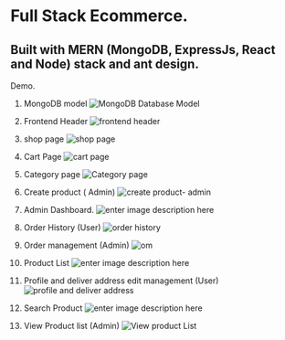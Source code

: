 # Full Stack Ecommerce.

## Built with MERN (MongoDB, ExpressJs, React and Node) stack and ant design.

Demo.

1. MongoDB model
   ![MongoDB Database Model](https://raw.githubusercontent.com/iamAliAhad/full-stack-ecommerce/master/client/public/readme/MongoDB-database-model.PNG)

2. Frontend Header
   ![frontend header](https://raw.githubusercontent.com/iamAliAhad/full-stack-ecommerce/master/client/public/readme/frontheader.PNG)

3. shop page
   ![shop page](https://raw.githubusercontent.com/iamAliAhad/full-stack-ecommerce/master/client/public/readme/shop.PNG)

4. Cart Page
   ![cart page](https://raw.githubusercontent.com/iamAliAhad/full-stack-ecommerce/master/client/public/readme/cart.PNG)

5. Category page
   ![Category page](https://raw.githubusercontent.com/iamAliAhad/full-stack-ecommerce/master/client/public/readme/category4.PNG)

6. Create product ( Admin)
   ![create product- admin](https://raw.githubusercontent.com/iamAliAhad/full-stack-ecommerce/master/client/public/readme/createproduct-admin.PNG)

7. Admin Dashboard.
   ![enter image description here](https://raw.githubusercontent.com/iamAliAhad/full-stack-ecommerce/master/client/public/readme/dashboard-admin.PNG)

8. Order History (User)
   ![order history](https://raw.githubusercontent.com/iamAliAhad/full-stack-ecommerce/master/client/public/readme/orderedhistory-user.PNG)

9. Order management (Admin)
   ![om](https://raw.githubusercontent.com/iamAliAhad/full-stack-ecommerce/master/client/public/readme/ordermanagement-admin.PNG)

10. Product List
    ![enter image description here](https://raw.githubusercontent.com/iamAliAhad/full-stack-ecommerce/master/client/public/readme/productlist.PNG)

11. Profile and deliver address edit management (User)
    ![profile and deliver address](https://raw.githubusercontent.com/iamAliAhad/full-stack-ecommerce/master/client/public/readme/profile-and-deliver-address-edit-user.PNG)

12. Search Product
    ![enter image description here](https://raw.githubusercontent.com/iamAliAhad/full-stack-ecommerce/master/client/public/readme/search.PNG)

13. View Product list (Admin)
    ![View product List](https://raw.githubusercontent.com/iamAliAhad/full-stack-ecommerce/master/client/public/readme/vew%20product%20list-admin.PNG)
